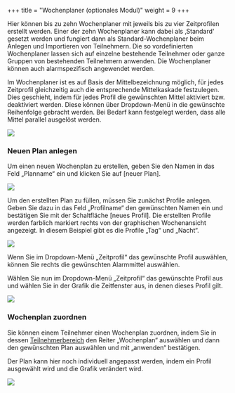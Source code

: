 +++
title = "Wochenplaner (optionales Modul)"
weight = 9
+++



Hier können bis zu zehn Wochenplaner mit jeweils bis zu vier
Zeitprofilen erstellt werden. Einer der zehn Wochenplaner kann dabei als
‚Standard‘ gesetzt werden und fungiert dann als Standard-Wochenplaner
beim Anlegen und Importieren von Teilnehmern. Die so vordefinierten
Wochenplaner lassen sich auf einzelne bestehende Teilnehmer oder ganze
Gruppen von bestehenden Teilnehmern anwenden. Die Wochenplaner können
auch alarmspezifisch angewendet werden.

Im Wochenplaner ist es auf Basis der Mittelbezeichnung möglich, für
jedes Zeitprofil gleichzeitig auch die entsprechende Mittelkaskade
festzulegen. Dies geschieht, indem für jedes Profil die gewünschten
Mittel aktiviert bzw. deaktiviert werden. Diese können über
Dropdown-Menü in die gewünschte Reihenfolge gebracht werden. Bei Bedarf
kann festgelegt werden, dass alle Mittel parallel ausgelöst werden.



![](/img/admin_wochenplaner.png?classes=shadow&width=1200px)



### Neuen Plan anlegen

Um einen neuen Wochenplan zu erstellen, geben Sie den Namen in das Feld „Planname“ ein und klicken Sie auf \[neuer Plan\].

![](/img/admin_wochenplaner_neuer_plan.png?classes=shadow)


Um den erstellten Plan zu füllen, müssen Sie zunächst Profile anlegen. Geben Sie dazu in das Feld „Profilname“ den gewünschten Namen 
ein und bestätigen Sie mit der Schaltfläche \[neues Profil\]. Die erstellten Profile werden farblich markiert rechts von der graphischen
Wochenansicht angezeigt. In diesem Beispiel gibt es die Profile „Tag“ und „Nacht“.

![](/img/admin_wochenplaner_profile.png?classes=shadow)

Wenn Sie im Dropdown-Menü „Zeitprofil“ das gewünschte Profil auswählen, können Sie rechts die gewünschten Alarmmittel auswählen.


Wählen Sie nun im Dropdown-Menü „Zeitprofil“ das gewünschte Profil aus und wählen Sie in der Grafik die Zeitfenster aus, in denen 
dieses Profil gilt. 


![](/img/admin_wochenplaner_plan_anlegen.png?classes=shadow)

### Wochenplan zuordnen

Sie können einem Teilnehmer einen Wochenplan zuordnen, indem Sie in dessen [Teilnehmerbereich](/mutieren/mutation/teilnehmerliste/#teilnehmerbereich)
den Reiter „Wochenplan“ auswählen und dann den gewünschten Plan auswählen und mit „anwenden“ bestätigen. 

Der Plan kann hier noch individuell angepasst werden, indem ein Profil ausgewählt wird und die Grafik verändert wird.


![](/img/admin_wochenplaner_zuordnen.png?classes=shadow)
